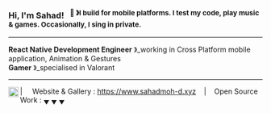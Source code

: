 ### Hi, I'm Sahad! &nbsp;&nbsp;<sup>👾 &#12299;I build for mobile platforms. I test my code, play music & games. Occasionally, I sing in private.</sup>

----


**React Native Development Engineer** &#12299;_working in Cross Platform mobile application, Animation & Gestures
<br/>
**Gamer** &#12299;_specialised in Valorant 

----

<a href="www.linkedin.com/in/sahad0">
  <img align="left" alt="Sahad LinkedIn" width="20px" src="https://simpleicons.now.sh/linkedin/495f7e" />
</a>

| &nbsp;&nbsp;&nbsp; Website & Gallery : https://www.sahadmoh-d.xyz &nbsp;&nbsp;&nbsp;|&nbsp;&nbsp;&nbsp; Open Source Work : <sub>&#9660; &#9660; &#9660;</sub>


